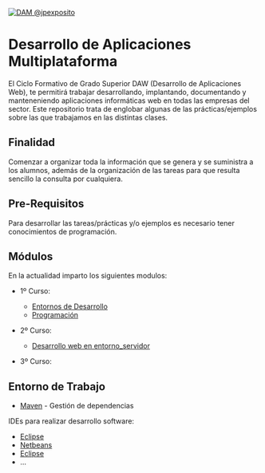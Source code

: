 <a href="http://jpexposito.com"><img src="https://github.com/jpexposito/docencia/blob/master/daw.png?raw=true" title="Docencia @jpexposito" alt="DAM @jpexposito"></a>

# Desarrollo de Aplicaciones Multiplataforma

El Ciclo Formativo de Grado Superior DAW (Desarrollo de Aplicaciones Web), te permitirá trabajar desarrollando,
implantando, documentando y manteneniendo aplicaciones informáticas web en todas las empresas del sector. Este 
repositorio trata de englobar algunas de las prácticas/ejemplos sobre las que trabajamos en las distintas clases.

## Finalidad

Comenzar a organizar toda la información que se genera y se suministra a los alumnos, además de la organización de las 
tareas para que resulta sencillo la consulta por cualquiera.

## Pre-Requisitos

Para desarrollar las tareas/prácticas y/o ejemplos es necesario tener conocimientos de programación.


## Módulos

En la actualidad imparto los siguientes modulos:

* 1º Curso:
  * [Entornos de Desarrollo](#)
  * [Programación](#)
* 2º Curso:
  * [Desarrollo web en entorno_servidor](#)

* 3º Curso:


## Entorno de Trabajo

* [Maven](https://maven.apache.org/) - Gestión de dependencias

IDEs para realizar desarrollo software:
* [Eclipse](https://www.eclipse.org/) 
* [Netbeans](https://netbeans.org/) 
* [Eclipse](https://www.jetbrains.com/idea/)
* ...



